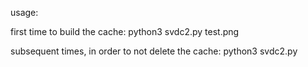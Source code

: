 usage:

first time to build the cache:
python3 svdc2.py test.png

subsequent times, in order to not delete the cache:
python3 svdc2.py
